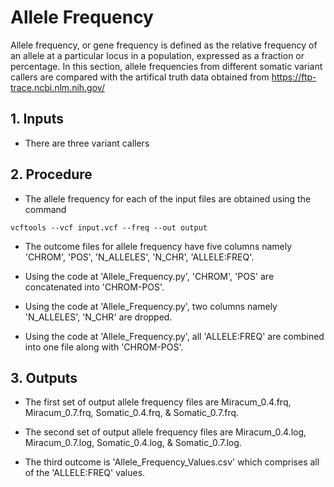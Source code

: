 # Allele Frequency

Allele frequency, or gene frequency is defined as the relative frequency of an allele at a particular locus in a population, expressed as a fraction or percentage. In this section, allele frequencies from different somatic variant callers are compared with the artifical truth data obtained from https://ftp-trace.ncbi.nlm.nih.gov/

## 1. Inputs

* There are three variant callers

## 2. Procedure

* The allele frequency for each of the input files are obtained using the command

```
vcftools --vcf input.vcf --freq --out output
```

* The outcome files for allele frequency have five columns namely 'CHROM', 'POS', 'N_ALLELES', 'N_CHR', 'ALLELE:FREQ'.

* Using the code at 'Allele_Frequency.py', 'CHROM', 'POS' are concatenated into 'CHROM-POS'.

* Using the code at 'Allele_Frequency.py', two columns namely 'N_ALLELES', 'N_CHR' are dropped.

* Using the code at 'Allele_Frequency.py', all 'ALLELE:FREQ' are combined into one file along with 'CHROM-POS'.

## 3. Outputs

* The first set of output allele frequency files are Miracum_0.4.frq, Miracum_0.7.frq, Somatic_0.4.frq, & Somatic_0.7.frq.

* The second set of output allele frequency files are Miracum_0.4.log, Miracum_0.7.log, Somatic_0.4.log, & Somatic_0.7.log.

* The third outcome is 'Allele_Frequency_Values.csv' which comprises all of the 'ALLELE:FREQ' values.

